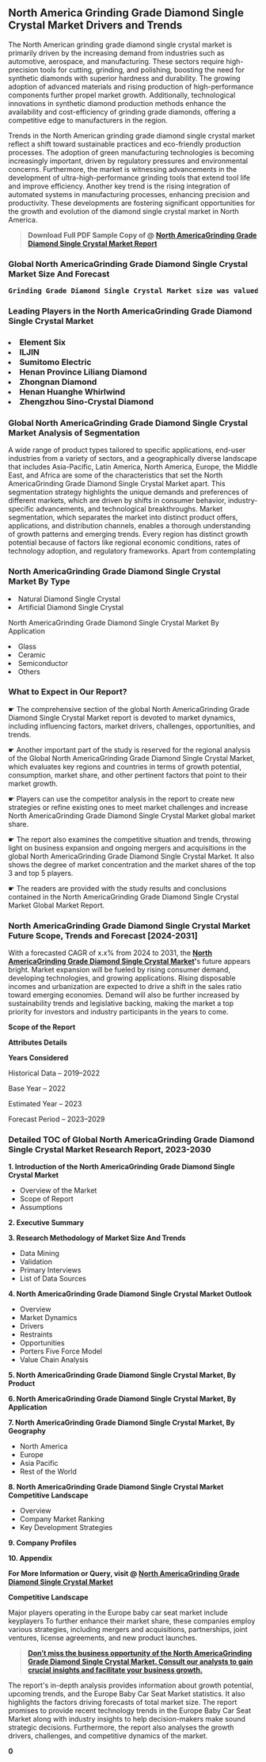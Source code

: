 <p> <h2>North America Grinding Grade Diamond Single Crystal Market Drivers and Trends</h2><p>The North American grinding grade diamond single crystal market is primarily driven by the increasing demand from industries such as automotive, aerospace, and manufacturing. These sectors require high-precision tools for cutting, grinding, and polishing, boosting the need for synthetic diamonds with superior hardness and durability. The growing adoption of advanced materials and rising production of high-performance components further propel market growth. Additionally, technological innovations in synthetic diamond production methods enhance the availability and cost-efficiency of grinding grade diamonds, offering a competitive edge to manufacturers in the region.</p><p>Trends in the North American grinding grade diamond single crystal market reflect a shift toward sustainable practices and eco-friendly production processes. The adoption of green manufacturing technologies is becoming increasingly important, driven by regulatory pressures and environmental concerns. Furthermore, the market is witnessing advancements in the development of ultra-high-performance grinding tools that extend tool life and improve efficiency. Another key trend is the rising integration of automated systems in manufacturing processes, enhancing precision and productivity. These developments are fostering significant opportunities for the growth and evolution of the diamond single crystal market in North America.</p></p><blockquote id="" class=""><strong>Download Full PDF Sample Copy of @&nbsp;<a href="https://www.verifiedmarketreports.com/download-sample/?rid=530408&utm_source=GitHub-Jan&utm_medium=251" target="_blank">North AmericaGrinding Grade Diamond Single Crystal Market Report</a>&nbsp;&nbsp;</strong></blockquote><h3 id="" class=""><strong>Global&nbsp;North AmericaGrinding Grade Diamond Single Crystal Market Size And Forecast</strong></h3><pre class="reader-text-block__code-block"><strong>Grinding Grade Diamond Single Crystal Market size was valued at USD 1.5 Billion in 2022 and is projected to reach USD 2.8 Billion by 2030, growing at a CAGR of 8.5% from 2024 to 2030.</strong></pre><h3 id="" class="">Leading Players in the&nbsp;North AmericaGrinding Grade Diamond Single Crystal Market</h3><h3 class=""></Li><Li>Element Six</Li><Li> ILJIN</Li><Li> Sumitomo Electric</Li><Li> Henan Province Liliang Diamond</Li><Li> Zhongnan Diamond</Li><Li> Henan Huanghe Whirlwind</Li><Li> Zhengzhou Sino-Crystal Diamond</h3><h3 id="" class="">Global&nbsp;North AmericaGrinding Grade Diamond Single Crystal Market Analysis of Segmentation</h3><p id="" class="">A wide range of product types tailored to specific applications, end-user industries from a variety of sectors, and a geographically diverse landscape that includes Asia-Pacific, Latin America, North America, Europe, the Middle East, and Africa are some of the characteristics that set the North AmericaGrinding Grade Diamond Single Crystal Market apart. This segmentation strategy highlights the unique demands and preferences of different markets, which are driven by shifts in consumer behavior, industry-specific advancements, and technological breakthroughs. Market segmentation, which separates the market into distinct product offers, applications, and distribution channels, enables a thorough understanding of growth patterns and emerging trends. Every region has distinct growth potential because of factors like regional economic conditions, rates of technology adoption, and regulatory frameworks. Apart from contemplating</p><h3 id="" class="">North AmericaGrinding Grade Diamond Single Crystal Market&nbsp;By Type</h3><p></Li><Li>Natural Diamond Single Crystal</Li><Li> Artificial Diamond Single Crystal</p><div class="" data-test-id=""><p>North AmericaGrinding Grade Diamond Single Crystal Market&nbsp;By Application</p></div><p class=""></Li><Li>Glass</Li><Li> Ceramic</Li><Li> Semiconductor</Li><Li> Others</p><div class="" data-test-id=""><h3><span class="">What to Expect in Our Report?</span></h3></div><div class="" data-test-id=""><p><span class="">☛ The comprehensive section of the global North AmericaGrinding Grade Diamond Single Crystal Market report is devoted to market dynamics, including influencing factors, market drivers, challenges, opportunities, and trends.</span></p></div><div class="" data-test-id=""><p><span class="">☛ Another important part of the study is reserved for the regional analysis of the Global North AmericaGrinding Grade Diamond Single Crystal Market, which evaluates key regions and countries in terms of growth potential, consumption, market share, and other pertinent factors that point to their market growth.</span></p></div><div class="" data-test-id=""><p><span class="">☛ Players can use the competitor analysis in the report to create new strategies or refine existing ones to meet market challenges and increase North AmericaGrinding Grade Diamond Single Crystal Market global market share.</span></p></div><div class="" data-test-id=""><p><span class="">☛ The report also examines the competitive situation and trends, throwing light on business expansion and ongoing mergers and acquisitions in the global North AmericaGrinding Grade Diamond Single Crystal Market. It also shows the degree of market concentration and the market shares of the top 3 and top 5 players.</span></p></div><div class="" data-test-id=""><p><span class="">☛ The readers are provided with the study results and conclusions contained in the North AmericaGrinding Grade Diamond Single Crystal Market Global Market Report.</span></p></div><div class="" data-test-id=""><h3><span class="">North AmericaGrinding Grade Diamond Single Crystal Market Future Scope, Trends and Forecast [2024-2031]</span></h3></div><div class="" data-test-id=""><p><span class="">With a forecasted CAGR of x.x% from 2024 to 2031, the <strong><a href="https://www.verifiedmarketreports.com/download-sample/?rid=530408&utm_source=GitHub-Jan&utm_medium=251" target="_blank">North AmericaGrinding Grade Diamond Single Crystal Market</a>'</strong>s future appears bright. Market expansion will be fueled by rising consumer demand, developing technologies, and growing applications. Rising disposable incomes and urbanization are expected to drive a shift in the sales ratio toward emerging economies. Demand will also be further increased by sustainability trends and legislative backing, making the market a top priority for investors and industry participants in the years to come.</span></p><p id="ember66" class="ember-view reader-text-block__paragraph"><strong>Scope of the Report</strong></p><p id="ember67" class="ember-view reader-text-block__paragraph"><strong>Attributes Details</strong></p><p id="ember68" class="ember-view reader-text-block__paragraph"><strong>Years Considered</strong></p><p id="ember69" class="ember-view reader-text-block__paragraph">Historical Data &ndash; 2019&ndash;2022</p><p id="ember70" class="ember-view reader-text-block__paragraph">Base Year &ndash; 2022</p><p id="ember71" class="ember-view reader-text-block__paragraph">Estimated Year &ndash; 2023</p><p id="ember72" class="ember-view reader-text-block__paragraph">Forecast Period &ndash; 2023&ndash;2029</p></div><h3 id="" class="">Detailed TOC of Global North AmericaGrinding Grade Diamond Single Crystal Market Research Report, 2023-2030</h3><p id="" class=""><strong>1. Introduction of the North AmericaGrinding Grade Diamond Single Crystal Market</strong></p><ul><li>Overview of the Market</li><li>Scope of Report</li><li>Assumptions</li></ul><p id="" class=""><strong>2. Executive Summary</strong></p><p id="" class=""><strong>3. Research Methodology of Market Size And Trends</strong></p><ul><li>Data Mining</li><li>Validation</li><li>Primary Interviews</li><li>List of Data Sources</li></ul><p id="" class=""><strong>4. North AmericaGrinding Grade Diamond Single Crystal Market Outlook</strong></p><ul><li>Overview</li><li>Market Dynamics</li><li>Drivers</li><li>Restraints</li><li>Opportunities</li><li>Porters Five Force Model</li><li>Value Chain Analysis</li></ul><p id="" class=""><strong>5. North AmericaGrinding Grade Diamond Single Crystal Market, By Product</strong></p><p id="" class=""><strong>6. North AmericaGrinding Grade Diamond Single Crystal Market, By Application</strong></p><p id="" class=""><strong>7. North AmericaGrinding Grade Diamond Single Crystal Market, By Geography</strong></p><ul><li>North America</li><li>Europe</li><li>Asia Pacific</li><li>Rest of the World</li></ul><p id="" class=""><strong>8. North AmericaGrinding Grade Diamond Single Crystal Market Competitive Landscape</strong></p><ul><li>Overview</li><li>Company Market Ranking</li><li>Key Development Strategies</li></ul><p id="" class=""><strong>9. Company Profiles</strong></p><p id="" class=""><strong>10. Appendix</strong></p><p><strong>For More Information or Query, visit&nbsp;@ <a href="https://www.verifiedmarketreports.com/product/grinding-grade-diamond-single-crystal-market/" target="_blank">North AmericaGrinding Grade Diamond Single Crystal Market</a></strong></p><p id="ember61" class="ember-view reader-text-block__paragraph"><strong>Competitive Landscape</strong></p><p id="ember62" class="ember-view reader-text-block__paragraph">Major players operating in the Europe baby car seat market include keyplayers To further enhance their market share, these companies employ various strategies, including mergers and acquisitions, partnerships, joint ventures, license agreements, and new product launches.</p><blockquote id="ember63" class="ember-view reader-text-block__blockquote"><strong><a href="https://www.verifiedmarketreports.com/download-sample/?rid=530408&utm_source=GitHub-Jan&utm_medium=251" target="_blank">Don&rsquo;t miss the business opportunity of the North AmericaGrinding Grade Diamond Single Crystal Market. Consult our analysts to gain crucial insights and facilitate your business growth.</a></strong></blockquote><p id="ember64" class="ember-view reader-text-block__paragraph">The report's in-depth analysis provides information about growth potential, upcoming trends, and the Europe Baby Car Seat Market statistics. It also highlights the factors driving forecasts of total market size. The report promises to provide recent technology trends in the Europe Baby Car Seat Market along with industry insights to help decision-makers make sound strategic decisions. Furthermore, the report also analyses the growth drivers, challenges, and competitive dynamics of the market.</p><p class="ember-view reader-text-block__paragraph"><strong>0</strong></p>
